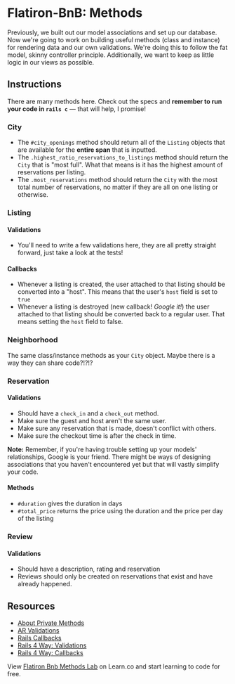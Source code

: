 # Flatiron-BnB: Methods

Previously, we built out our model associations and set up our database. Now
we're going to work on building useful methods (class and instance) for
rendering data and our own validations. We're doing this to follow the fat
model, skinny controller principle. Additionally, we want to keep as little
logic in our views as possible.

## Instructions

There are many methods here. Check out the specs and **remember to run your
code in `rails c`** — that will help, I promise!

### City

  * The `#city_openings` method should return all of the `Listing` objects that
  are available for the **entire span** that is inputted.
  * The `.highest_ratio_reservations_to_listings` method should return the `City` that
  is "most full". What that means is it has the highest amount of reservations
  per listing.
  * The `.most_reservations` method should return the `City` with the most total number
  of reservations, no matter if they are all on one listing or otherwise.

### Listing

#### Validations

  * You'll need to write a few validations here, they are all pretty straight
  forward, just take a look at the tests!

#### Callbacks

  * Whenever a listing is created, the user attached to that listing should be
  converted into a "host". This means that the user's `host` field is set to
  `true`
  * Whenever a listing is destroyed (new callback! _Google it!_) the user
  attached to that listing should be converted back to a regular user. That
  means setting the `host` field to false.

### Neighborhood

The same class/instance methods as your `City` object. Maybe there is a way
they can share code?!?!?

### Reservation

#### Validations

  * Should have a `check_in` and a `check_out` method.
  * Make sure the guest and host aren't the same user.
  * Make sure any reservation that is made, doesn't conflict with others.
  * Make sure the checkout time is after the check in time.

**Note:** Remember, if you're having trouble setting up your models'
relationships, Google is your friend. There might be ways of designing
associations that you haven't encountered yet but that will vastly simplify
your code.

#### Methods

  * `#duration` gives the duration in days
  * `#total_price` returns the price using the duration and the price per day
  of the listing

### Review

#### Validations

  * Should have a description, rating and reservation
  * Reviews should only be created on reservations that exist and have already
  happened.

## Resources

* [About Private Methods](http://stackoverflow.com/a/4293330/2890716)
* [AR Validations](http://guides.rubyonrails.org/active_record_validations.html)
* [Rails Callbacks](http://api.rubyonrails.org/classes/ActiveRecord/Callbacks.html)
* [Rails 4 Way: Validations](http://beta-library.herokuapp.com/books/the-rails-4-way#page=247)
* [Rails 4 Way: Callbacks](http://beta-library.herokuapp.com/books/the-rails-4-way#page=273)

<p data-visibility='hidden'>View <a href='https://learn.co/lessons/flatiron-bnb-methods'>Flatiron Bnb Methods Lab</a> on Learn.co and start learning to code for free.</p>
